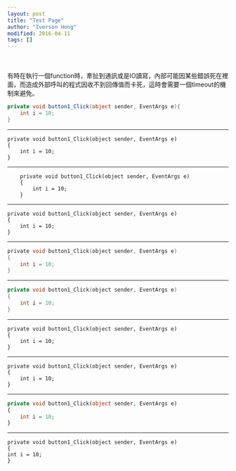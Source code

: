 ```yaml
---
layout: post
title: "Test Page"
author: "Iverson Hong"
modified: 2016-04-11
tags: []
---
```

　

有時在執行一個function時，牽扯到通訊或是IO讀寫，內部可能因某些錯誤死在裡面，而造成外部呼叫的程式因收不到回傳值而卡死，這時會需要一個timeout的機制來避免。

~~~csharp
private void button1_Click(object sender, EventArgs e){
    int i = 10;
}
~~~

----------

    private void button1_Click(object sender, EventArgs e)
    {
    	int i = 10;
    }

----------

~~~text
	private void button1_Click(object sender, EventArgs e)
	{
		int i = 10;
	}
~~~

----------

```autoit
private void button1_Click(object sender, EventArgs e)
{
    int i = 10;
}
```

----------

~~~c
private void button1_Click(object sender, EventArgs e)
{
    int i = 10;
}
~~~

----------

~~~cpp
private void button1_Click(object sender, EventArgs e)
{
    int i = 10;
}
~~~

----------

~~~cplus
private void button1_Click(object sender, EventArgs e)
{
    int i = 10;
}
~~~

----------

~~~cplusplus
private void button1_Click(object sender, EventArgs e)
{
    int i = 10;
}
~~~


----------

~~~php
private void button1_Click(object sender, EventArgs e)
{
    int i = 10;
}
~~~

----------
    
    private void button1_Click(object sender, EventArgs e)
    {
    int i = 10;
    }
